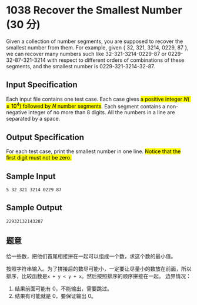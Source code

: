 # 1038 Recover the Smallest Number (30 分)

Given a collection of number segments, you are supposed to recover the smallest number from them. For example, given { 32, 321, 3214, 0229, 87 }, we can recover many numbers such like 32-321-3214-0229-87 or 0229-32-87-321-3214 with respect to different orders of combinations of these segments, and the smallest number is 0229-321-3214-32-87.

## Input Specification

Each input file contains one test case. Each case gives <mark>a positive integer $N (≤10^4)$ followed by $N$ number segments</mark>. Each segment contains a non-negative integer of no more than 8 digits. All the numbers in a line are separated by a space.

## Output Specification

For each test case, print the smallest number in one line. <mark>Notice that the first digit must not be zero.</mark>

## Sample Input

    5 32 321 3214 0229 87

## Sample Output

    22932132143287

## 题意

给一些数，把他们首尾相接拼在一起可以组成一个数，求这个数的最小值。

按照字符串输入。为了拼接后的数尽可能小，一定要让尽量小的数放在前面，所以排序，比较函数是`x + y < y + x`。然后按照排序的顺序拼接在一起。
边界情况：

1. 结果前面可能有 0，不能输出，需要跳过。
2. 结果有可能就是 0，要保证输出 0。
